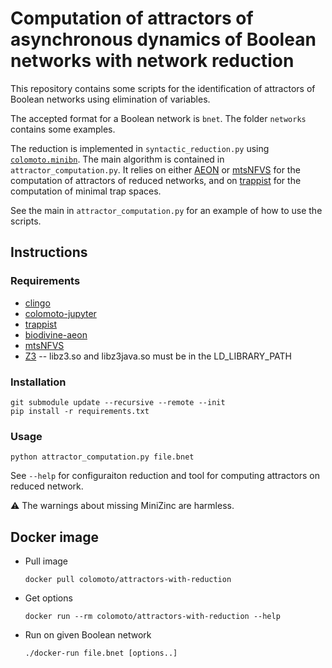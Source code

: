 # Computation of attractors of asynchronous dynamics of Boolean networks with network reduction

This repository contains some scripts for the identification of attractors of Boolean networks
using elimination of variables.

The accepted format for a Boolean network is `bnet`.
The folder `networks` contains some examples.

The reduction is implemented in `syntactic_reduction.py` using [`colomoto.minibn`](https://github.com/colomoto/colomoto-jupyter).
The main algorithm is contained in `attractor_computation.py`.
It relies on either [AEON](https://github.com/sybila/biodivine-boolean-models)
or [mtsNFVS](https://github.com/giang-trinh/mtsNFVS)
for the computation of attractors of reduced networks,
and on [trappist](https://github.com/soli/trap-spaces-as-siphons)
for the computation of minimal trap spaces.

See the main in `attractor_computation.py` for an example of how to use the scripts.

## Instructions

### Requirements
- [clingo](https://potassco.org/clingo)
- [colomoto-jupyter](https://github.com/colomoto/colomoto-jupyter)
- [trappist](https://github.com/soli/trap-spaces-as-siphons)
- [biodivine-aeon](https://github.com/sybila/biodivine-boolean-models)
- [mtsNFVS](https://github.com/giang-trinh/mtsNFVS)
- [Z3](https://github.com/Z3Prover/z3/releases/) -- libz3.so and libz3java.so must be in the LD_LIBRARY_PATH

### Installation
```
git submodule update --recursive --remote --init
pip install -r requirements.txt
```

### Usage

```
python attractor_computation.py file.bnet
```

See `--help` for configuraiton reduction and tool for computing attractors on
reduced network.

:warning: The warnings about missing MiniZinc are harmless.

## Docker image

- Pull image
    ```
    docker pull colomoto/attractors-with-reduction
    ```
- Get options
    ```
    docker run --rm colomoto/attractors-with-reduction --help
    ```
- Run on given Boolean network
    ```
    ./docker-run file.bnet [options..]
    ```
